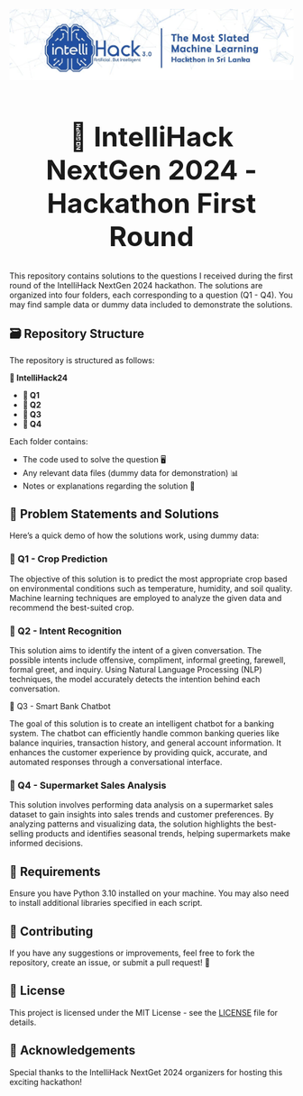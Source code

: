 ![IntelliHack NextGet 2024](./intellihack.jpg)

<h1 align="center" style="font-size: 48px;">🚀 IntelliHack NextGen 2024 - Hackathon First Round</h1>



This repository contains solutions to the questions I received during the first round of the IntelliHack NextGen 2024 hackathon. The solutions are organized into four folders, each corresponding to a question (Q1 - Q4). You may find sample data or dummy data included to demonstrate the solutions.

## 🗃️ Repository Structure

The repository is structured as follows:

<strong>📁 IntelliHack24</strong>
<ul>
    <li><strong>📁 Q1</strong></li>
    <li><strong>📁 Q2</strong></li>
    <li><strong>📁 Q3</strong></li>
    <li><strong>📁 Q4</strong></li>      
</ul>

Each folder contains:
- The code used to solve the question 🖥️
- Any relevant data files (dummy data for demonstration) 📊
- Notes or explanations regarding the solution 📝



## 📝 Problem Statements and Solutions

Here’s a quick demo of how the solutions work, using dummy data:

### 🌾 Q1 - Crop Prediction

The objective of this solution is to predict the most appropriate crop based on environmental conditions such as temperature, humidity, and soil quality. Machine learning techniques are employed to analyze the given data and recommend the best-suited crop.

### 💬 Q2 - Intent Recognition

This solution aims to identify the intent of a given conversation. The possible intents include offensive, compliment, informal greeting, farewell, formal greet, and inquiry. Using Natural Language Processing (NLP) techniques, the model accurately detects the intention behind each conversation.

🤖 Q3 - Smart Bank Chatbot

The goal of this solution is to create an intelligent chatbot for a banking system. The chatbot can efficiently handle common banking queries like balance inquiries, transaction history, and general account information. It enhances the customer experience by providing quick, accurate, and automated responses through a conversational interface.

### 🛒 Q4 - Supermarket Sales Analysis

This solution involves performing data analysis on a supermarket sales dataset to gain insights into sales trends and customer preferences. By analyzing patterns and visualizing data, the solution highlights the best-selling products and identifies seasonal trends, helping supermarkets make informed decisions.




## 📝 Requirements

Ensure you have Python 3.10 installed on your machine. You may also need to install additional libraries specified in each script.




## 🤝 Contributing

If you have any suggestions or improvements, feel free to fork the repository, create an issue, or submit a pull request! 🙌




## 📜 License

This project is licensed under the MIT License - see the [LICENSE](LICENSE) file for details.




## 🙏 Acknowledgements

Special thanks to the IntelliHack NextGet 2024 organizers for hosting this exciting hackathon!









